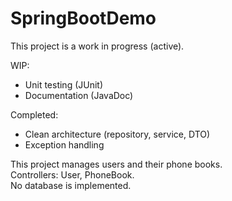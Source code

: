 # SpringBootDemo

This project is a work in progress (active).

WIP:
- Unit testing (JUnit)
- Documentation (JavaDoc)

Completed:
- Clean architecture (repository, service, DTO)
- Exception handling

This project manages users and their phone books.<br/>
Controllers: User, PhoneBook.<br/>
No database is implemented.
